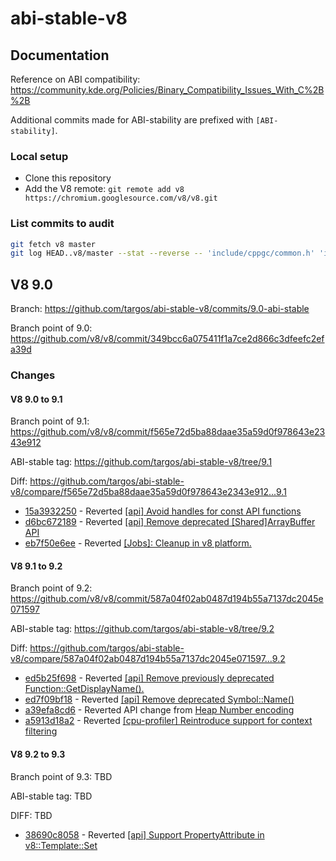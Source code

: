 # abi-stable-v8

## Documentation

Reference on ABI compatibility: https://community.kde.org/Policies/Binary_Compatibility_Issues_With_C%2B%2B

Additional commits made for ABI-stability are prefixed with `[ABI-stability]`.

### Local setup

- Clone this repository
- Add the V8 remote: `git remote add v8 https://chromium.googlesource.com/v8/v8.git`

### List commits to audit

```bash
git fetch v8 master
git log HEAD..v8/master --stat --reverse -- 'include/cppgc/common.h' 'include/v8.h' 'include/v8-internal.h' 'include/v8-platform.h' 'include/v8-profiler.h' 'include/v8-version.h' 'include/v8config.h'
```

## V8 9.0

Branch: https://github.com/targos/abi-stable-v8/commits/9.0-abi-stable

Branch point of 9.0: https://github.com/v8/v8/commit/349bcc6a075411f1a7ce2d866c3dfeefc2efa39d

### Changes

#### V8 9.0 to 9.1

Branch point of 9.1: https://github.com/v8/v8/commit/f565e72d5ba88daae35a59d0f978643e2343e912

ABI-stable tag: https://github.com/targos/abi-stable-v8/tree/9.1

Diff: https://github.com/targos/abi-stable-v8/compare/f565e72d5ba88daae35a59d0f978643e2343e912...9.1

- [15a3932250](https://github.com/targos/abi-stable-v8/commit/15a39322507b9bb8c0f6aabc5814c2d87ede2f62) - Reverted [[api] Avoid handles for const API functions](https://github.com/v8/v8/commit/aee471b2ff5b1a9e622426454885b748d226535b)
- [d6bc672189](https://github.com/targos/abi-stable-v8/commit/d6bc67218954f2e7d691316f9518ae598bdb6483) - Reverted [[api] Remove deprecated [Shared]ArrayBuffer API](https://github.com/v8/v8/commit/578f6be77fc5d8af975005c2baf918e7225abb62)
- [eb7f50e6ee](https://github.com/targos/abi-stable-v8/commit/eb7f50e6eebbfebfa7997f45b480b093bf8d46bc) - Reverted [[Jobs]: Cleanup in v8 platform.](https://github.com/v8/v8/commit/baf2b088dd9f585aa597459f30d71431171666e2)

#### V8 9.1 to 9.2

Branch point of 9.2: https://github.com/v8/v8/commit/587a04f02ab0487d194b55a7137dc2045e071597

ABI-stable tag: https://github.com/targos/abi-stable-v8/tree/9.2

Diff: https://github.com/targos/abi-stable-v8/compare/587a04f02ab0487d194b55a7137dc2045e071597...9.2

- [ed5b25f698](https://github.com/targos/abi-stable-v8/commit/ed5b25f6986a32df20fe0fb99ab79e11dd7f82e1) - Reverted [[api] Remove previously deprecated Function::GetDisplayName().](https://github.com/v8/v8/commit/6165fef8cc9dde52973e54c915e6905221b3f8fb)
- [ed7f09bf18](https://github.com/targos/abi-stable-v8/commit/ed7f09bf181d596376cdc84c724547e0e485c5a2) - Reverted [[api] Remove deprecated Symbol::Name()](https://github.com/v8/v8/commit/bbc72ef6c7d6d8e2c4dd074d7713e5c841003163)
- [a39efa8cd6](https://github.com/targos/abi-stable-v8/commit/a39efa8cd6bd5b864e56ad76c5dc89231d5e9f30) - Reverted API change from [Heap Number encoding](https://github.com/v8/v8/commit/7f52e4f92d3d3ded9a1701ee2f93966075ae5004)
- [a5913d18a2](https://github.com/targos/abi-stable-v8/commit/a5913d18a29bf04101a11d9afd3fc4d650196669) - Reverted [[cpu-profiler] Reintroduce support for context filtering](https://github.com/v8/v8/commit/0aacfb2a6ecbeda1d1d97ca113afd8253a1b9670)

#### V8 9.2 to 9.3

Branch point of 9.3: TBD

ABI-stable tag: TBD

DIFF: TBD

- [38690c8058](https://github.com/targos/abi-stable-v8/commit/38690c80588466d71c5e6d6cbb758808c9eb2123) - Reverted [[api] Support PropertyAttribute in v8::Template::Set](https://github.com/v8/v8/commit/22a32f11f7a39e4a73105608a51ebab0ad97960f)
